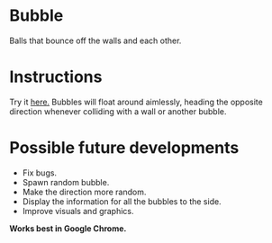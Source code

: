 # Bubble
Balls that bounce off the walls and each other.

# Instructions
Try it [here.](https://dl.dropboxusercontent.com/u/222607174/Bubble/index.html)
Bubbles will float around aimlessly, heading the opposite direction whenever colliding with a wall or 
another bubble.

# Possible future developments
+ Fix bugs.
+ Spawn random bubble.
+ Make the direction more random.
+ Display the information for all the bubbles to the side.
+ Improve visuals and graphics.

**Works best in Google Chrome.**
